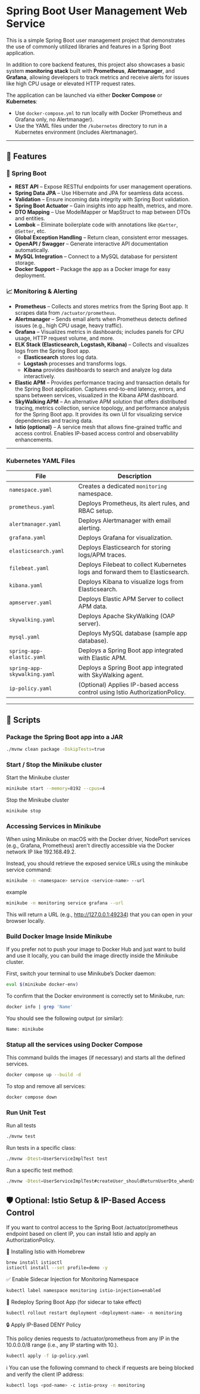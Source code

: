 # Spring Boot User Management Web Service

This is a simple Spring Boot user management project that demonstrates the use of commonly utilized libraries and features in a Spring Boot application.

In addition to core backend features, this project also showcases a basic system **monitoring stack** built with **Prometheus**, **Alertmanager**, and **Grafana**, allowing developers to track metrics and receive alerts for issues like high CPU usage or elevated HTTP request rates.

The application can be launched via either **Docker Compose** or **Kubernetes**:

- Use `docker-compose.yml` to run locally with Docker (Prometheus and Grafana only, no Alertmanager).
- Use the YAML files under the `/kubernetes` directory to run in a Kubernetes environment (includes Alertmanager).

---

## 🚀 Features

### 🧩 Spring Boot

- **REST API** – Expose RESTful endpoints for user management operations.
- **Spring Data JPA** – Use Hibernate and JPA for seamless data access.
- **Validation** – Ensure incoming data integrity with Spring Boot validation.
- **Spring Boot Actuator** – Gain insights into app health, metrics, and more.
- **DTO Mapping** – Use ModelMapper or MapStruct to map between DTOs and entities.
- **Lombok** – Eliminate boilerplate code with annotations like `@Getter`, `@Setter`, etc.
- **Global Exception Handling** – Return clean, consistent error messages.
- **OpenAPI / Swagger** – Generate interactive API documentation automatically.
- **MySQL Integration** – Connect to a MySQL database for persistent storage.
- **Docker Support** – Package the app as a Docker image for easy deployment.

### 📈 Monitoring & Alerting

- **Prometheus** – Collects and stores metrics from the Spring Boot app. It scrapes data from `/actuator/prometheus`.
- **Alertmanager** – Sends email alerts when Prometheus detects defined issues (e.g., high CPU usage, heavy traffic).
- **Grafana** – Visualizes metrics in dashboards; includes panels for CPU usage, HTTP request volume, and more.
- **ELK Stack (Elasticsearch, Logstash, Kibana)** – Collects and visualizes logs from the Spring Boot app.
  - **Elasticsearch** stores log data.
  - **Logstash** processes and transforms logs.
  - **Kibana** provides dashboards to search and analyze log data interactively.
- **Elastic APM** – Provides performance tracing and transaction details for the Spring Boot application. Captures end-to-end latency, errors, and spans between services, visualized in the Kibana APM dashboard.
- **SkyWalking APM** – An alternative APM solution that offers distributed tracing, metrics collection, service topology, and performance analysis for the Spring Boot app. It provides its own UI for visualizing service dependencies and tracing data.
- **Istio (optional)** – A service mesh that allows fine-grained traffic and access control. Enables IP-based access control and observability enhancements.

---

### Kubernetes YAML Files

| File                         | Description                                                                    |
| ---------------------------- | ------------------------------------------------------------------------------ |
| `namespace.yaml`             | Creates a dedicated `monitoring` namespace.                                    |
| `prometheus.yaml`            | Deploys Prometheus, its alert rules, and RBAC setup.                           |
| `alertmanager.yaml`          | Deploys Alertmanager with email alerting.                                      |
| `grafana.yaml`               | Deploys Grafana for visualization.                                             |
| `elasticsearch.yaml`         | Deploys Elasticsearch for storing logs/APM traces.                             |
| `filebeat.yaml`              | Deploys Filebeat to collect Kubernetes logs and forward them to Elasticsearch. |
| `kibana.yaml`                | Deploys Kibana to visualize logs from Elasticsearch.                           |
| `apmserver.yaml`             | Deploys Elastic APM Server to collect APM data.                                |
| `skywalking.yaml`            | Deploys Apache SkyWalking (OAP server).                                        |
| `mysql.yaml`                 | Deploys MySQL database (sample app database).                                  |
| `spring-app-elastic.yaml`    | Deploys a Spring Boot app integrated with Elastic APM.                         |
| `spring-app-skywalking.yaml` | Deploys a Spring Boot app integrated with SkyWalking agent.                    |
| `ip-policy.yaml`             | (Optional) Applies IP-based access control using Istio AuthorizationPolicy.    |

---

## 🔧 Scripts

### Package the Spring Boot app into a JAR

```bash
./mvnw clean package -DskipTests=true
```

### Start / Stop the Minikube cluster

Start the Minikube cluster

```bash
minikube start --memory=8192 --cpus=4
```

Stop the Minikube cluster

```bash
minikube stop
```

### Accessing Services in Minikube

When using Minikube on macOS with the Docker driver, NodePort services (e.g., Grafana, Prometheus) aren't directly accessible via the Docker network IP like 192.168.49.2.

Instead, you should retrieve the exposed service URLs using the minikube service command:

```bash
minikube -n <namespace> service <service-name> --url
```

example

```bash
minikube -n monitoring service grafana --url
```

This will return a URL (e.g., http://127.0.0.1:49234) that you can open in your browser locally.

### Build Docker Image Inside Minikube

If you prefer not to push your image to Docker Hub and just want to build and use it locally, you can build the image directly inside the Minikube cluster.

First, switch your terminal to use Minikube’s Docker daemon:

```bash
eval $(minikube docker-env)
```

To confirm that the Docker environment is correctly set to Minikube, run:

```bash
docker info | grep 'Name'
```

You should see the following output (or similar):

```bash
Name: minikube
```

### Statup all the services using Docker Compose

This command builds the images (if necessary) and starts all the defined services.

```bash
docker compose up --build -d
```

To stop and remove all services:

```bash
docker compose down
```

### Run Unit Test

Run all tests

```bash
./mvnw test
```

Run tests in a specific class:

```bash
./mvnw -Dtest=UserServiceImplTest test
```

Run a specific test method:

```bash
./mvnw -Dtest=UserServiceImplTest#createUser_shouldReturnUserDto_whenEmailNotExists test
```

## 🛡️ Optional: Istio Setup & IP-Based Access Control

If you want to control access to the Spring Boot /actuator/prometheus endpoint based on client IP, you can install Istio and apply an AuthorizationPolicy.

🔧 Installing Istio with Homebrew

```bash
brew install istioctl
istioctl install --set profile=demo -y
```

✅ Enable Sidecar Injection for Monitoring Namespace

```bash
kubectl label namespace monitoring istio-injection=enabled
```

🔀 Redeploy Spring Boot App (for sidecar to take effect)

```bash
kubectl rollout restart deployment <deployment-name> -n monitoring
```

🔒 Apply IP-Based DENY Policy

This policy denies requests to /actuator/prometheus from any IP in the 10.0.0.0/8 range (i.e., any IP starting with 10.).

```bash
kubectl apply -f ip-policy.yaml
```

ℹ️ You can use the following command to check if requests are being blocked and verify the client IP address:

```bash
kubectl logs <pod-name> -c istio-proxy -n monitoring
```
